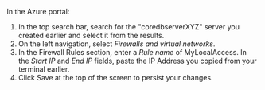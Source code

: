 In the Azure portal:

   1. In the top search bar, search for the "coredbserverXYZ" server you created earlier and select it from the results.
   1. On the left navigation, select *Firewalls and virtual networks*.
   1. In the Firewall Rules section, enter a *Rule name* of MyLocalAccess.  In the *Start IP* and *End IP* fields, paste the IP Address you copied from your terminal earlier.
   1. Click Save at the top of the screen to persist your changes.